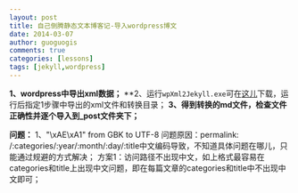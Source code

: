 ```yaml
---
layout: post
title: 自己倒腾静态文本博客记-导入wordpress博文
date: 2014-03-07
author: guoguogis
comments: true
categories: [lessons]
tags: [jekyll,wordpress]
---
```

**1、wordpress中导出xml数据；**
**2、运行``wpXml2Jekyll.exe``可在[这儿](http://pan.baidu.com/s/1mgLnrGc)下载，运行后指定1步骤中导出的xml文件和转换目录；
**3、得到转换的md文件，检查文件正确性并逐个导入到_post文件夹下；**


**问题：**
1、"\xAE\xA1" from GBK to UTF-8
问题原因：permalink: /:categories/:year/:month/:day/:title中文编码导致，不知道具体问题在哪儿，只能通过规避的方式解决；
方案1：访问路径不出现中文，如上格式最容易在categories和title上出现中文问题，即在每篇文章的categories和title中不出现中文即可；
